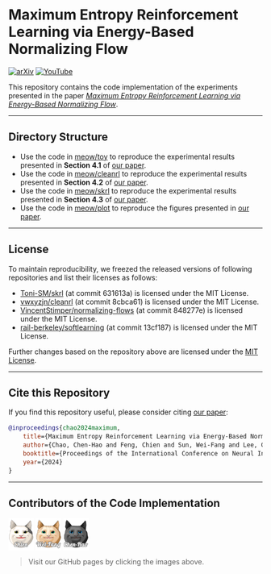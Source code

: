 # Maximum Entropy Reinforcement Learning via Energy-Based Normalizing Flow

[![arXiv](https://img.shields.io/badge/arXiv-2305.15267-b31b1b.svg?style=flat-square)](https://arxiv.org/abs/2405.13629) [![YouTube](https://img.shields.io/badge/YouTube-ff0101?logo=youtube&style=flat-square)](https://youtu.be/71-VtIWEPFw)
<br>

This repository contains the code implementation of the experiments presented in the paper [*Maximum Entropy Reinforcement Learning via Energy-Based Normalizing Flow*](https://arxiv.org/abs/2405.13629).

---

## Directory Structure
- Use the code in [meow/toy](/toy) to reproduce the experimental results presented in **Section 4.1** of [our paper](https://arxiv.org/abs/2405.13629).
- Use the code in [meow/cleanrl](/cleanrl) to reproduce the experimental results presented in **Section 4.2** of [our paper](https://arxiv.org/abs/2405.13629).
- Use the code in [meow/skrl](/skrl) to reproduce the experimental results presented in **Section 4.3** of [our paper](https://arxiv.org/abs/2405.13629).
- Use the code in [meow/plot](/plot) to reproduce the figures presented in [our paper](https://arxiv.org/abs/2405.13629).

---

## License

To maintain reproducibility, we freezed the released versions of following repositories and list their licenses as follows:
- [Toni-SM/skrl](https://github.com/Toni-SM/skrl) (at commit 631613a) is licensed under the MIT License.
- [vwxyzjn/cleanrl](https://github.com/vwxyzjn/cleanrl) (at commit 8cbca61) is licensed under the MIT License.
- [VincentStimper/normalizing-flows](https://github.com/VincentStimper/normalizing-flows/tree/master) (at commit 848277e) is licensed under the MIT License.
- [rail-berkeley/softlearning](https://github.com/rail-berkeley/softlearning) (at commit 13cf187) is licensed under the MIT License.

Further changes based on the repository above are licensed under the [MIT License](LICENSE).

---

## Cite this Repository

If you find this repository useful, please consider citing [our paper](https://arxiv.org/abs/2405.13629):

```bibtex
@inproceedings{chao2024maximum,
    title={Maximum Entropy Reinforcement Learning via Energy-Based Normalizing Flow},
    author={Chao, Chen-Hao and Feng, Chien and Sun, Wei-Fang and Lee, Cheng-Kuang and See, Simon and Lee, Chun-Yi},
    booktitle={Proceedings of the International Conference on Neural Information Processing Systems (NeurIPS)},
    year={2024}
}
```

---

## Contributors of the Code Implementation

[<img src="toy/src/MEow_c.gif" alt="meow" width="10%" align="center">](https://github.com/ChienFeng-hub)
[<img src="toy/src/MEow_wf.gif" alt="meow" width="10%" align="center">](https://github.com/j3soon)
[<img src="toy/src/MEow_ch.gif" alt="meow" width="10%" align="center">](https://github.com/chen-hao-chao)

> Visit our GitHub pages by clicking the images above.